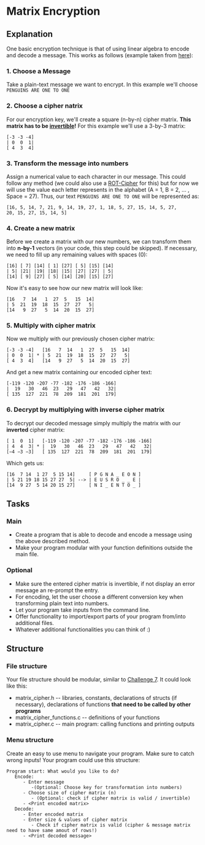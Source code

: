 # Matrix Encryption

## Explanation

One basic encryption technique is that of using linear algebra to encode and decode a message. This works as follows (example taken from [here](http://web.csulb.edu/~jchang9/m247/m247_fa11_David_Diego_Alissa_Daniel.pdf "CSU - Cryptography and Linear Algebra - McClelland, Perilla, Clark, Lopez")):

### 1. Choose a Message
Take a plain-text message we want to encrypt. In this example we'll choose  ```PENGUINS ARE ONE TO ONE```

### 2. Choose a cipher natrix
For our encryption key, we'll create a square (n-by-n) cipher matrix. **This matrix has to be [invertible](https://en.wikipedia.org/wiki/Invertible_matrix "Wikipedia.org - Invertible Matrix")!** For this example we'll use a 3-by-3 matrix:
``` 
[-3 -3 -4]
| 0  0  1|
[ 4  3  4]
```
### 3. Transform the message into numbers
Assign a numerical value to each character in our message. This could follow any method (we could also use a [ROT-Cipher](https://github.com/obitech/weekendpractice/blob/master/7/challenge.md "weekendpractice 7 - rotx.c") for this) but for now we will use the value each letter represents in the alphabet (A = 1, B = 2, ... , Space = 27). Thus, our text ```PENGUINS ARE ONE TO ONE``` will be represented as:
```
[16, 5, 14, 7, 21, 9, 14, 19, 27, 1, 18, 5, 27, 15, 14, 5, 27, 
20, 15, 27, 15, 14, 5]
```
### 4. Create a new matrix
Before we create a matrix with our new numbers, we can transform them into **n-by-1** vectors (in your code, this step could be skipped). If necessary, we need to fill up any remaining values with spaces (0):
```
[16] [ 7] [14] [ 1] [27] [ 5] [15] [14]
| 5| |21| |19| |18| |15| |27| |27| | 5|
[14] [ 9] [27] [ 5] [14] [20] [15] [27] 
````
Now it's easy to see how our new matrix will look like:
```
[16   7  14   1  27  5   15  14]
| 5  21  19  18  15  27  27   5|
[14   9  27   5  14  20  15  27]
```
### 5. Multiply with cipher matrix
Now we multiply with our previously chosen cipher matrix:
```
[-3 -3 -4]   [16   7  14   1  27  5   15  14]
| 0  0  1| * | 5  21  19  18  15  27  27   5|
[ 4  3  4]   [14   9  27   5  14  20  15  27]
```
And get a new matrix containing our encoded cipher text:
```
[-119 -120 -207 -77 -182 -176 -186 -166]
|  19   30   46  23   29   47   42   32|
[ 135  127  221  78  209  181  201  179]
```
### 6. Decrypt by multiplying with inverse cipher matrix
To decrypt our decoded message simply multiply the matrix with our **inverted** cipher matrix:
```
[ 1  0  1]   [-119 -120 -207 -77 -182 -176 -186 -166]
| 4  4  3| * |  19   30   46  23   29   47   42   32|
[−4 −3 −3]   [ 135  127  221  78  209  181  201  179]
```
Which gets us:
```
[16  7 14  1 27  5 15 14]     [ P G N A _ E O N ]
| 5 21 19 18 15 27 27  5| --> | E U S R O _ _ E |
[14  9 27  5 14 20 15 27]     [ N I _ E N T O _ ]
```

## Tasks
### Main
* Create a program that is able to decode and encode a message using the above described method.
* Make your program modular with your function definitions outside the main file.

### Optional
* Make sure the entered cipher matrix is invertible, if not display an error message an re-prompt the entry.
* For encoding, let the user choose a different conversion key when transforming plain text into numbers.
* Let your program take inputs from the command line.
* Offer functionality to import/export parts of your program from/into additional files.
* Whatever additional functionalities you can think of :) 

## Structure

### File structure
Your file structure should be modular, similar to [Challenge 7](https://github.com/obitech/weekendpractice/blob/master/7/challenge.md). It could look like this:
* matrix_cipher.h -- libraries, constants,  declarations of structs (if necessary), declarations of functions **that need to be called by other programs**
* matrix_cipher_functions.c -- definitions of your functions
* matrix_cipher.c -- main program: calling functions and printing outputs

### Menu structure
Create an easy to use menu to navigate your program. Make sure to catch wrong inputs! Your program could use this structure:
```
Program start: What would you like to do?
   Encode:
      - Enter message
         -(Optional: Choose key for transformation into numbers) 
      - Choose size of cipher matrix (n)
         - (Optional: check if cipher matrix is valid / invertible)
      - <Print encoded matrix>
   Decode:
      - Enter encoded matrix
      - Enter size & values of cipher matrix
         - Check if cipher matrix is valid (cipher & message matrix need to have same amout of rows!)
      - <Print decoded message>
```
